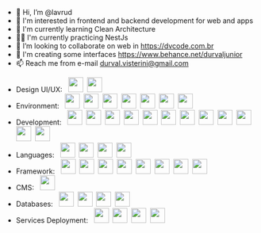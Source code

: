 - 👋 Hi, I’m @lavrud
- 👀 I'm interested in frontend and backend development for web and apps
- 🌱 I'm currently learning Clean Architecture
- 💪🏻 I'm currently practicing NestJs
- 💞️ I’m looking to collaborate on web in https://dvcode.com.br
- 🎨 I'm creating some interfaces https://www.behance.net/durvaljunior
- 📫 Reach me from e-mail durval.visterini@gmail.com
<!---
lavrud/lavrud is a ✨ special ✨ repository because its `README.md` (this file) appears on your GitHub profile.
You can click the Preview link to take a look at your changes.
--->
<!--<div align="left">
  <img height="180em" src="https://github-readme-stats.vercel.app/api/top-langs/?username=lavrud&layout=compact&langs_count=12&hide_border=enabled&theme=tokyonight"/>
  <img height="180em" src="https://github-readme-stats.vercel.app/api?username=lavrud&layout=compact&show_icons=true&hide_border=enable&include_all_commits=true&count_private=true&theme=tokyonight"/>
</div>-->

  * Design UI/UX: &nbsp;
  <img height="30em" src="https://cdn.jsdelivr.net/gh/devicons/devicon/icons/figma/figma-original.svg" />&nbsp;
  <img height="30em" src="https://cdn.jsdelivr.net/gh/devicons/devicon/icons/xd/xd-plain.svg" />&nbsp;
  * Environment: &nbsp;
  <img height="30em" src="https://cdn.jsdelivr.net/gh/devicons/devicon/icons/vscode/vscode-original.svg" />&nbsp;
  <img height="30em" src="https://cdn.jsdelivr.net/gh/devicons/devicon/icons/ubuntu/ubuntu-original.svg" />&nbsp;
  <img height="30em" src="https://cdn.jsdelivr.net/gh/devicons/devicon/icons/npm/npm-original-wordmark.svg" />&nbsp;
  <img height="30em" src="https://cdn.jsdelivr.net/gh/devicons/devicon/icons/yarn/yarn-original.svg" />&nbsp;
  <img height="30em" src="https://cdn.jsdelivr.net/gh/devicons/devicon/icons/git/git-plain.svg" />&nbsp;
  <img height="30em" src="https://cdn.jsdelivr.net/gh/devicons/devicon/icons/docker/docker-original.svg" />&nbsp;
  <img height="30em" src="https://cdn.jsdelivr.net/gh/devicons/devicon@latest/icons/kubernetes/kubernetes-original.svg" />&nbsp;
  * Development: &nbsp;
  <img height="30em" src="https://cdn.jsdelivr.net/gh/devicons/devicon/icons/sass/sass-original.svg" />&nbsp;
  <img height="30em" src="https://cdn.jsdelivr.net/gh/devicons/devicon/icons/gulp/gulp-plain.svg" />&nbsp;
  <img height="30em" src="https://cdn.jsdelivr.net/gh/devicons/devicon/icons/composer/composer-original.svg" />&nbsp;
  <img height="30em" src="https://cdn.jsdelivr.net/gh/devicons/devicon/icons/html5/html5-original.svg" />&nbsp;
  <img height="30em" src="https://cdn.jsdelivr.net/gh/devicons/devicon/icons/css3/css3-original.svg" />&nbsp;
  <img height="30em" src="https://cdn.jsdelivr.net/gh/devicons/devicon/icons/react/react-original-wordmark.svg" />&nbsp;
  <img height="30em" src="https://cdn.jsdelivr.net/gh/devicons/devicon@latest/icons/vuejs/vuejs-original.svg" />&nbsp;
  <img height="30em" src="https://cdn.jsdelivr.net/gh/devicons/devicon@latest/icons/angular/angular-original.svg" />&nbsp;
  <img height="30em" src="https://cdn.jsdelivr.net/gh/devicons/devicon/icons/webpack/webpack-original.svg" />&nbsp;
  <img height="30em" src="https://cdn.jsdelivr.net/gh/devicons/devicon/icons/jquery/jquery-plain.svg" />&nbsp;
  <img height="30em" src="https://cdn.jsdelivr.net/gh/devicons/devicon/icons/jamstack/jamstack-original.svg" />&nbsp;
  <img height="30em" src="https://cdn.jsdelivr.net/gh/devicons/devicon/icons/graphql/graphql-plain.svg" />&nbsp;
  * Languages: &nbsp;
  <img height="30em" src="https://cdn.jsdelivr.net/gh/devicons/devicon/icons/csharp/csharp-original.svg" />&nbsp;
  <img height="30em" src="https://cdn.jsdelivr.net/gh/devicons/devicon/icons/javascript/javascript-original.svg" />&nbsp;
  <img height="30em" src="https://cdn.jsdelivr.net/gh/devicons/devicon/icons/typescript/typescript-original.svg" />&nbsp; 
  <img height="30em" src="https://cdn.jsdelivr.net/gh/devicons/devicon/icons/php/php-original.svg" />&nbsp;
  * Framework: &nbsp;
  <img height="30em" src="https://cdn.jsdelivr.net/gh/devicons/devicon/icons/dotnetcore/dotnetcore-original.svg" />&nbsp;
  <img height="30em" src="https://cdn.jsdelivr.net/gh/devicons/devicon/icons/bootstrap/bootstrap-original.svg" />&nbsp;
  <img height="30em" src="https://cdn.jsdelivr.net/gh/devicons/devicon@latest/icons/materialui/materialui-original.svg" />&nbsp;
  <img height="30em" src="https://cdn.jsdelivr.net/gh/devicons/devicon/icons/tailwindcss/tailwindcss-original.svg" />&nbsp;
  <img height="30em" src="https://cdn.jsdelivr.net/gh/devicons/devicon/icons/nodejs/nodejs-original.svg" />&nbsp;
  <img height="30em" src="https://cdn.jsdelivr.net/gh/devicons/devicon@latest/icons/express/express-original.svg" />&nbsp;
  <img height="30em" src="https://cdn.jsdelivr.net/gh/devicons/devicon/icons/nestjs/nestjs-original.svg" />&nbsp;
  <img height="30em" src="https://cdn.jsdelivr.net/gh/devicons/devicon/icons/nextjs/nextjs-original.svg" />&nbsp; 
  * CMS: &nbsp;
  <img height="30em" src="https://cdn.jsdelivr.net/gh/devicons/devicon/icons/wordpress/wordpress-original.svg" />&nbsp;
  * Databases: &nbsp;
  <img height="30em" src="https://cdn.jsdelivr.net/gh/devicons/devicon/icons/mysql/mysql-original.svg" />&nbsp;
  <img height="30em" src="https://cdn.jsdelivr.net/gh/devicons/devicon/icons/mongodb/mongodb-plain.svg" />&nbsp;
  <img height="30em" src="https://cdn.jsdelivr.net/gh/devicons/devicon/icons/postgresql/postgresql-plain.svg" />&nbsp;
  <img height="30em" src="https://cdn.jsdelivr.net/gh/devicons/devicon/icons/oracle/oracle-original.svg" />&nbsp; 
  * Services Deployment: &nbsp;
  <img height="30em" src="https://cdn.jsdelivr.net/gh/devicons/devicon/icons/azure/azure-original.svg" />&nbsp;
  <img height="30em" src="https://cdn.jsdelivr.net/gh/devicons/devicon/icons/amazonwebservices/amazonwebservices-plain-wordmark.svg" />&nbsp;
  <img height="30em" src="https://cdn.jsdelivr.net/gh/devicons/devicon/icons/googlecloud/googlecloud-original.svg" />&nbsp;
  <img height="30em" src="https://cdn.jsdelivr.net/gh/devicons/devicon/icons/firebase/firebase-plain.svg" />&nbsp;

